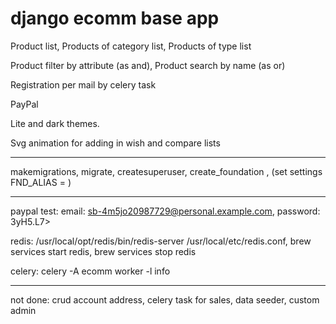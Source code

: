 # django ecomm base app

Product list, 
Products of category list,
Products of type list

Product filter by attribute (as and),
Product search by name (as or)

Registration per mail by celery task

PayPal

Lite and dark themes.

Svg animation for adding in wish and compare lists

----------------------------------------------------------------

makemigrations,
migrate,
createsuperuser,
create_foundation <alias>, (set settings FND_ALIAS = <alias>)

----------------------------------------------------------------

paypal test: 
email: sb-4m5jo20987729@personal.example.com,
password: 3yH5.L7>

redis: 
/usr/local/opt/redis/bin/redis-server /usr/local/etc/redis.conf,
brew services start redis,
brew services stop redis

celery: 
celery -A ecomm worker -l info

-----------------------------------------------------------------
not done:
crud account address,
celery task for sales,
data seeder, 
custom admin
